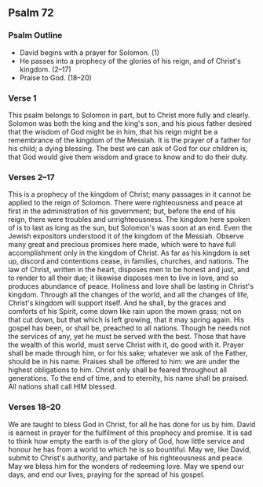 ## Psalm 72

### Psalm Outline

- David begins with a prayer for Solomon. (1)
- He passes into a prophecy of the glories of his reign, and of Christ's kingdom. (2–17)
- Praise to God. (18–20)

### Verse 1

This psalm belongs to Solomon in part, but to Christ more fully and clearly. Solomon was both the king and the king's son, and his pious father desired that the wisdom of God might be in him, that his reign might be a remembrance of the kingdom of the Messiah. It is the prayer of a father for his child; a dying blessing. The best we can ask of God for our children is, that God would give them wisdom and grace to know and to do their duty.

### Verses 2–17

This is a prophecy of the kingdom of Christ; many passages in it cannot be applied to the reign of Solomon. There were righteousness and peace at first in the administration of his government; but, before the end of his reign, there were troubles and unrighteousness. The kingdom here spoken of is to last as long as the sun, but Solomon's was soon at an end. Even the Jewish expositors understood it of the kingdom of the Messiah. Observe many great and precious promises here made, which were to have full accomplishment only in the kingdom of Christ. As far as his kingdom is set up, discord and contentions cease, in families, churches, and nations. The law of Christ, written in the heart, disposes men to be honest and just, and to render to all their due; it likewise disposes men to live in love, and so produces abundance of peace. Holiness and love shall be lasting in Christ's kingdom. Through all the changes of the world, and all the changes of life, Christ's kingdom will support itself. And he shall, by the graces and comforts of his Spirit, come down like rain upon the mown grass; not on that cut down, but that which is left growing, that it may spring again. His gospel has been, or shall be, preached to all nations. Though he needs not the services of any, yet he must be served with the best. Those that have the wealth of this world, must serve Christ with it, do good with it. Prayer shall be made through him, or for his sake; whatever we ask of the Father, should be in his name. Praises shall be offered to him: we are under the highest obligations to him. Christ only shall be feared throughout all generations. To the end of time, and to eternity, his name shall be praised. All nations shall call HIM blessed.

### Verses 18–20

We are taught to bless God in Christ, for all he has done for us by him. David is earnest in prayer for the fulfilment of this prophecy and promise. It is sad to think how empty the earth is of the glory of God, how little service and honour he has from a world to which he is so bountiful. May we, like David, submit to Christ's authority, and partake of his righteousness and peace. May we bless him for the wonders of redeeming love. May we spend our days, and end our lives, praying for the spread of his gospel.

